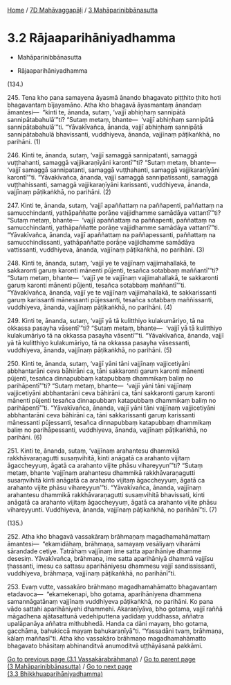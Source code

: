 
[Home](/) / [7D Mahāvaggapāḷi](...md) / [3 Mahāparinibbānasutta](../7D/3.md)

# 3.2 Rājaaparihāniyadhamma

* Mahāparinibbānasutta

* Rājaaparihāniyadhamma

(134.)

245\. Tena kho pana samayena āyasmā ānando bhagavato piṭṭhito ṭhito hoti bhagavantaṃ bījayamāno. Atha kho bhagavā āyasmantaṃ ānandaṃ āmantesi—  “kinti te, ānanda, sutaṃ, ‘vajjī abhiṇhaṃ sannipātā sannipātabahulā’”ti? “Sutaṃ metaṃ, bhante—  ‘vajjī abhiṇhaṃ sannipātā sannipātabahulā’”ti. “Yāvakīvañca, ānanda, vajjī abhiṇhaṃ sannipātā sannipātabahulā bhavissanti, vuddhiyeva, ānanda, vajjīnaṃ pāṭikaṅkhā, no parihāni. (1)

246\. Kinti te, ānanda, sutaṃ, ‘vajjī samaggā sannipatanti, samaggā vuṭṭhahanti, samaggā vajjikaraṇīyāni karontī’”ti? “Sutaṃ metaṃ, bhante—  ‘vajjī samaggā sannipatanti, samaggā vuṭṭhahanti, samaggā vajjikaraṇīyāni karontī’”ti. “Yāvakīvañca, ānanda, vajjī samaggā sannipatissanti, samaggā vuṭṭhahissanti, samaggā vajjikaraṇīyāni karissanti, vuddhiyeva, ānanda, vajjīnaṃ pāṭikaṅkhā, no parihāni. (2)

247\. Kinti te, ānanda, sutaṃ, ‘vajjī apaññattaṃ na paññapenti, paññattaṃ na samucchindanti, yathāpaññatte porāṇe vajjidhamme samādāya vattantī’”ti? “Sutaṃ metaṃ, bhante—  ‘vajjī apaññattaṃ na paññapenti, paññattaṃ na samucchindanti, yathāpaññatte porāṇe vajjidhamme samādāya vattantī’”ti. “Yāvakīvañca, ānanda, vajjī apaññattaṃ na paññapessanti, paññattaṃ na samucchindissanti, yathāpaññatte porāṇe vajjidhamme samādāya vattissanti, vuddhiyeva, ānanda, vajjīnaṃ pāṭikaṅkhā, no parihāni. (3)

248\. Kinti te, ānanda, sutaṃ, ‘vajjī ye te vajjīnaṃ vajjimahallakā, te sakkaronti garuṃ karonti mānenti pūjenti, tesañca sotabbaṃ maññantī’”ti? “Sutaṃ metaṃ, bhante—  ‘vajjī ye te vajjīnaṃ vajjimahallakā, te sakkaronti garuṃ karonti mānenti pūjenti, tesañca sotabbaṃ maññantī’”ti. “Yāvakīvañca, ānanda, vajjī ye te vajjīnaṃ vajjimahallakā, te sakkarissanti garuṃ karissanti mānessanti pūjessanti, tesañca sotabbaṃ maññissanti, vuddhiyeva, ānanda, vajjīnaṃ pāṭikaṅkhā, no parihāni. (4)

249\. Kinti te, ānanda, sutaṃ, ‘vajjī yā tā kulitthiyo kulakumāriyo, tā na okkassa pasayha vāsentī’”ti? “Sutaṃ metaṃ, bhante—  ‘vajjī yā tā kulitthiyo kulakumāriyo tā na okkassa pasayha vāsentī’”ti. “Yāvakīvañca, ānanda, vajjī yā tā kulitthiyo kulakumāriyo, tā na okkassa pasayha vāsessanti, vuddhiyeva, ānanda, vajjīnaṃ pāṭikaṅkhā, no parihāni. (5)

250\. Kinti te, ānanda, sutaṃ, ‘vajjī yāni tāni vajjīnaṃ vajjicetiyāni abbhantarāni ceva bāhirāni ca, tāni sakkaronti garuṃ karonti mānenti pūjenti, tesañca dinnapubbaṃ katapubbaṃ dhammikaṃ baliṃ no parihāpentī’”ti? “Sutaṃ metaṃ, bhante—  ‘vajjī yāni tāni vajjīnaṃ vajjicetiyāni abbhantarāni ceva bāhirāni ca, tāni sakkaronti garuṃ karonti mānenti pūjenti tesañca dinnapubbaṃ katapubbaṃ dhammikaṃ baliṃ no parihāpentī’”ti. “Yāvakīvañca, ānanda, vajjī yāni tāni vajjīnaṃ vajjicetiyāni abbhantarāni ceva bāhirāni ca, tāni sakkarissanti garuṃ karissanti mānessanti pūjessanti, tesañca dinnapubbaṃ katapubbaṃ dhammikaṃ baliṃ no parihāpessanti, vuddhiyeva, ānanda, vajjīnaṃ pāṭikaṅkhā, no parihāni. (6)

251\. Kinti te, ānanda, sutaṃ, ‘vajjīnaṃ arahantesu dhammikā rakkhāvaraṇagutti susaṃvihitā, kinti anāgatā ca arahanto vijitaṃ āgaccheyyuṃ, āgatā ca arahanto vijite phāsu vihareyyun’”ti? “Sutaṃ metaṃ, bhante ‘vajjīnaṃ arahantesu dhammikā rakkhāvaraṇagutti susaṃvihitā kinti anāgatā ca arahanto vijitaṃ āgaccheyyuṃ, āgatā ca arahanto vijite phāsu vihareyyun’”ti. “Yāvakīvañca, ānanda, vajjīnaṃ arahantesu dhammikā rakkhāvaraṇagutti susaṃvihitā bhavissati, kinti anāgatā ca arahanto vijitaṃ āgaccheyyuṃ, āgatā ca arahanto vijite phāsu vihareyyunti. Vuddhiyeva, ānanda, vajjīnaṃ pāṭikaṅkhā, no parihānī”ti. (7)

(135.)

252\. Atha kho bhagavā vassakāraṃ brāhmaṇaṃ magadhamahāmattaṃ āmantesi—  “ekamidāhaṃ, brāhmaṇa, samayaṃ vesāliyaṃ viharāmi sārandade cetiye. Tatrāhaṃ vajjīnaṃ ime satta aparihāniye dhamme desesiṃ. Yāvakīvañca, brāhmaṇa, ime satta aparihāniyā dhammā vajjīsu ṭhassanti, imesu ca sattasu aparihāniyesu dhammesu vajjī sandississanti, vuddhiyeva, brāhmaṇa, vajjīnaṃ pāṭikaṅkhā, no parihānī”ti.

253\. Evaṃ vutte, vassakāro brāhmaṇo magadhamahāmatto bhagavantaṃ etadavoca—  “ekamekenapi, bho gotama, aparihāniyena dhammena samannāgatānaṃ vajjīnaṃ vuddhiyeva pāṭikaṅkhā, no parihāni. Ko pana vādo sattahi aparihāniyehi dhammehi. Akaraṇīyāva, bho gotama, vajjī raññā māgadhena ajātasattunā vedehiputtena yadidaṃ yuddhassa, aññatra upalāpanāya aññatra mithubhedā. Handa ca dāni mayaṃ, bho gotama, gacchāma, bahukiccā mayaṃ bahukaraṇīyā”ti. “Yassadāni tvaṃ, brāhmaṇa, kālaṃ maññasī”ti. Atha kho vassakāro brāhmaṇo magadhamahāmatto bhagavato bhāsitaṃ abhinanditvā anumoditvā uṭṭhāyāsanā pakkāmi.

[Go to previous page (3.1 Vassakārabrāhmaṇa)](3.1.md) / [Go to parent page (3 Mahāparinibbānasutta)](../7D/3.md) / [Go to next page (3.3 Bhikkhuaparihāniyadhamma)](3.3.md)


